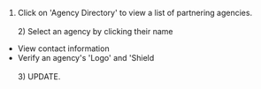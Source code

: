 1) Click on 'Agency Directory' to view a list of partnering agencies.&nbsp;<div><br></div><div>2) Select an agency by clicking their name
* View contact information
* Verify an agency's 'Logo' and 'Shield<div><br></div><div>3) UPDATE.</div></div>